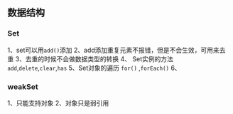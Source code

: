 ## 数据结构

### Set
1、set可以用`add()`添加
2、add添加重复元素不报错，但是不会生效，可用来去重
3、去重的时候不会做数据类型的转换
4、 Set实例的方法  `add`,`delete`,`clear`,`has`
5、Set对象的遍历 `for()` ,`forEach()`
6、
 
 ### weakSet
 1、只能支持对象
 2、对象只是弱引用